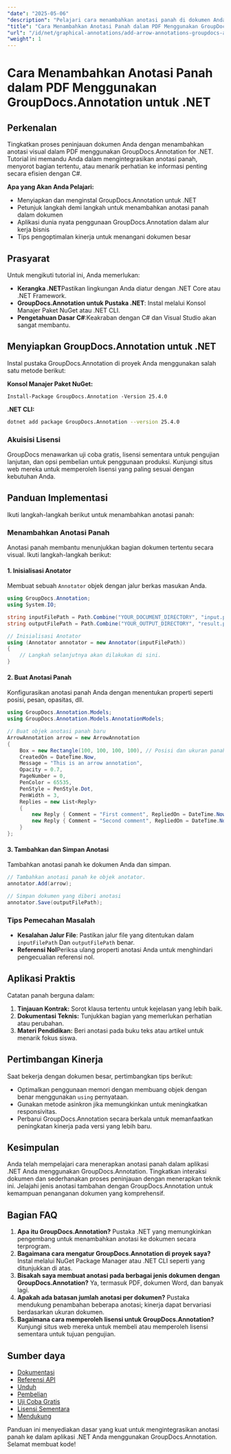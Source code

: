 ```yaml
---
"date": "2025-05-06"
"description": "Pelajari cara menambahkan anotasi panah di dokumen Anda menggunakan GroupDocs.Annotation for .NET. Panduan ini menyediakan petunjuk langkah demi langkah dengan contoh kode."
"title": "Cara Menambahkan Anotasi Panah dalam PDF Menggunakan GroupDocs.Annotation untuk .NET"
"url": "/id/net/graphical-annotations/add-arrow-annotations-groupdocs-annotation-dotnet/"
"weight": 1
---
```


# Cara Menambahkan Anotasi Panah dalam PDF Menggunakan GroupDocs.Annotation untuk .NET

## Perkenalan
Tingkatkan proses peninjauan dokumen Anda dengan menambahkan anotasi visual dalam PDF menggunakan GroupDocs.Annotation for .NET. Tutorial ini memandu Anda dalam mengintegrasikan anotasi panah, menyorot bagian tertentu, atau menarik perhatian ke informasi penting secara efisien dengan C#. 

**Apa yang Akan Anda Pelajari:**
- Menyiapkan dan menginstal GroupDocs.Annotation untuk .NET
- Petunjuk langkah demi langkah untuk menambahkan anotasi panah dalam dokumen
- Aplikasi dunia nyata penggunaan GroupDocs.Annotation dalam alur kerja bisnis
- Tips pengoptimalan kinerja untuk menangani dokumen besar

## Prasyarat
Untuk mengikuti tutorial ini, Anda memerlukan:
- **Kerangka .NET**Pastikan lingkungan Anda diatur dengan .NET Core atau .NET Framework.
- **GroupDocs.Annotation untuk Pustaka .NET**: Instal melalui Konsol Manajer Paket NuGet atau .NET CLI.
- **Pengetahuan Dasar C#**:Keakraban dengan C# dan Visual Studio akan sangat membantu.

## Menyiapkan GroupDocs.Annotation untuk .NET
Instal pustaka GroupDocs.Annotation di proyek Anda menggunakan salah satu metode berikut:

**Konsol Manajer Paket NuGet:**
```shell
Install-Package GroupDocs.Annotation -Version 25.4.0
```

**.NET CLI:**
```bash
dotnet add package GroupDocs.Annotation --version 25.4.0
```

### Akuisisi Lisensi
GroupDocs menawarkan uji coba gratis, lisensi sementara untuk pengujian lanjutan, dan opsi pembelian untuk penggunaan produksi. Kunjungi situs web mereka untuk memperoleh lisensi yang paling sesuai dengan kebutuhan Anda.

## Panduan Implementasi
Ikuti langkah-langkah berikut untuk menambahkan anotasi panah:

### Menambahkan Anotasi Panah
Anotasi panah membantu menunjukkan bagian dokumen tertentu secara visual. Ikuti langkah-langkah berikut:

#### 1. Inisialisasi Anotator
Membuat sebuah `Annotator` objek dengan jalur berkas masukan Anda.
```csharp
using GroupDocs.Annotation;
using System.IO;

string inputFilePath = Path.Combine("YOUR_DOCUMENT_DIRECTORY", "input.pdf");
string outputFilePath = Path.Combine("YOUR_OUTPUT_DIRECTORY", "result.pdf");

// Inisialisasi Anotator
using (Annotator annotator = new Annotator(inputFilePath))
{
    // Langkah selanjutnya akan dilakukan di sini.
}
```

#### 2. Buat Anotasi Panah
Konfigurasikan anotasi panah Anda dengan menentukan properti seperti posisi, pesan, opasitas, dll.
```csharp
using GroupDocs.Annotation.Models;
using GroupDocs.Annotation.Models.AnnotationModels;

// Buat objek anotasi panah baru
ArrowAnnotation arrow = new ArrowAnnotation
{
    Box = new Rectangle(100, 100, 100, 100), // Posisi dan ukuran panah.
    CreatedOn = DateTime.Now,
    Message = "This is an arrow annotation",
    Opacity = 0.7,
    PageNumber = 0, 
    PenColor = 65535,
    PenStyle = PenStyle.Dot,
    PenWidth = 3,
    Replies = new List<Reply>
    {
        new Reply { Comment = "First comment", RepliedOn = DateTime.Now },
        new Reply { Comment = "Second comment", RepliedOn = DateTime.Now }
    }
};
```

#### 3. Tambahkan dan Simpan Anotasi
Tambahkan anotasi panah ke dokumen Anda dan simpan.
```csharp
// Tambahkan anotasi panah ke objek anotator.
annotator.Add(arrow);

// Simpan dokumen yang diberi anotasi
annotator.Save(outputFilePath);
```

### Tips Pemecahan Masalah
- **Kesalahan Jalur File**: Pastikan jalur file yang ditentukan dalam `inputFilePath` Dan `outputFilePath` benar.
- **Referensi Nol**Periksa ulang properti anotasi Anda untuk menghindari pengecualian referensi nol.

## Aplikasi Praktis
Catatan panah berguna dalam:
1. **Tinjauan Kontrak:** Sorot klausa tertentu untuk kejelasan yang lebih baik.
2. **Dokumentasi Teknis:** Tunjukkan bagian yang memerlukan perhatian atau perubahan.
3. **Materi Pendidikan:** Beri anotasi pada buku teks atau artikel untuk menarik fokus siswa.

## Pertimbangan Kinerja
Saat bekerja dengan dokumen besar, pertimbangkan tips berikut:
- Optimalkan penggunaan memori dengan membuang objek dengan benar menggunakan `using` pernyataan.
- Gunakan metode asinkron jika memungkinkan untuk meningkatkan responsivitas.
- Perbarui GroupDocs.Annotation secara berkala untuk memanfaatkan peningkatan kinerja pada versi yang lebih baru.

## Kesimpulan
Anda telah mempelajari cara menerapkan anotasi panah dalam aplikasi .NET Anda menggunakan GroupDocs.Annotation. Tingkatkan interaksi dokumen dan sederhanakan proses peninjauan dengan menerapkan teknik ini. Jelajahi jenis anotasi tambahan dengan GroupDocs.Annotation untuk kemampuan penanganan dokumen yang komprehensif.

## Bagian FAQ
1. **Apa itu GroupDocs.Annotation?**
   Pustaka .NET yang memungkinkan pengembang untuk menambahkan anotasi ke dokumen secara terprogram.
2. **Bagaimana cara mengatur GroupDocs.Annotation di proyek saya?**
   Instal melalui NuGet Package Manager atau .NET CLI seperti yang ditunjukkan di atas.
3. **Bisakah saya membuat anotasi pada berbagai jenis dokumen dengan GroupDocs.Annotation?**
   Ya, termasuk PDF, dokumen Word, dan banyak lagi.
4. **Apakah ada batasan jumlah anotasi per dokumen?**
   Pustaka mendukung penambahan beberapa anotasi; kinerja dapat bervariasi berdasarkan ukuran dokumen.
5. **Bagaimana cara memperoleh lisensi untuk GroupDocs.Annotation?**
   Kunjungi situs web mereka untuk membeli atau memperoleh lisensi sementara untuk tujuan pengujian.

## Sumber daya
- [Dokumentasi](https://docs.groupdocs.com/annotation/net/)
- [Referensi API](https://reference.groupdocs.com/annotation/net/)
- [Unduh](https://releases.groupdocs.com/annotation/net/)
- [Pembelian](https://purchase.groupdocs.com/buy)
- [Uji Coba Gratis](https://releases.groupdocs.com/annotation/net/)
- [Lisensi Sementara](https://purchase.groupdocs.com/temporary-license/)
- [Mendukung](https://forum.groupdocs.com/c/annotation/) 

Panduan ini menyediakan dasar yang kuat untuk mengintegrasikan anotasi panah ke dalam aplikasi .NET Anda menggunakan GroupDocs.Annotation. Selamat membuat kode!